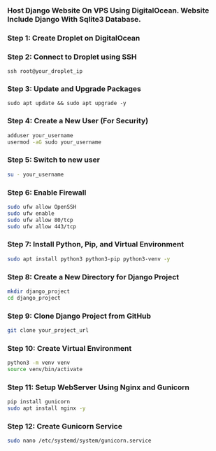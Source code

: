 ### Host Django Website On VPS Using DigitalOcean. Website Include Django With Sqlite3 Database.

### Step 1: Create Droplet on DigitalOcean
### Step 2: Connect to Droplet using SSH
```
ssh root@your_droplet_ip
```
### Step 3: Update and Upgrade Packages
```
sudo apt update && sudo apt upgrade -y
```

### Step 4: Create a New User (For Security)
```bash
adduser your_username
usermod -aG sudo your_username
```
### Step 5: Switch to new user
```bash
su - your_username
```
### Step 6: Enable Firewall
```bash
sudo ufw allow OpenSSH
sudo ufw enable
sudo ufw allow 80/tcp
sudo ufw allow 443/tcp
```

### Step 7: Install Python, Pip, and Virtual Environment
```bash
sudo apt install python3 python3-pip python3-venv -y
```

### Step 8: Create a New Directory for Django Project
```bash
mkdir django_project
cd django_project
```

### Step 9: Clone Django Project from GitHub
```bash
git clone your_project_url
```

### Step 10: Create Virtual Environment
```bash
python3 -m venv venv
source venv/bin/activate
```

### Step 11: Setup WebServer Using Nginx and Gunicorn
```bash
pip install gunicorn
sudo apt install nginx -y
```

### Step 12: Create Gunicorn Service
```bash
sudo nano /etc/systemd/system/gunicorn.service
```
```bash
